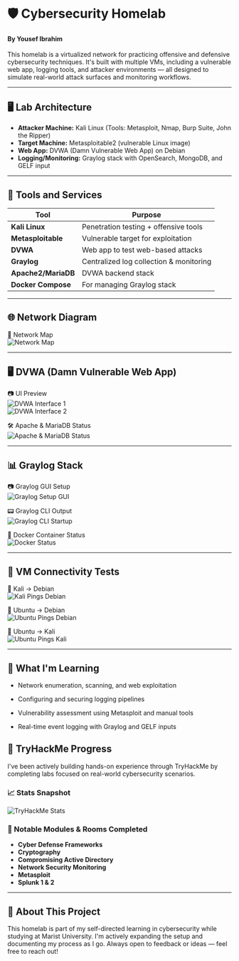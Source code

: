 # 🛡️ Cybersecurity Homelab  
#### By Yousef Ibrahim

This homelab is a virtualized network for practicing offensive and defensive cybersecurity techniques. It's built with multiple VMs, including a vulnerable web app, logging tools, and attacker environments — all designed to simulate real-world attack surfaces and monitoring workflows.

---

## 🖥️ Lab Architecture

- **Attacker Machine:** Kali Linux (Tools: Metasploit, Nmap, Burp Suite, John the Ripper)
- **Target Machine:** Metasploitable2 (vulnerable Linux image)
- **Web App:** DVWA (Damn Vulnerable Web App) on Debian
- **Logging/Monitoring:** Graylog stack with OpenSearch, MongoDB, and GELF input

---

## 🧰 Tools and Services

| Tool               | Purpose                                 |
|--------------------|-----------------------------------------|
| **Kali Linux**      | Penetration testing + offensive tools   |
| **Metasploitable**  | Vulnerable target for exploitation      |
| **DVWA**            | Web app to test web-based attacks       |
| **Graylog**         | Centralized log collection & monitoring |
| **Apache2/MariaDB** | DVWA backend stack                      |
| **Docker Compose**  | For managing Graylog stack              |

---

## 🌐 Network Diagram

📌 Network Map  
![Network Map](Screenshots/Network%20Map.png)

---

## 🖥️ DVWA (Damn Vulnerable Web App)

📷 UI Preview  
![DVWA Interface 1](Screenshots/dvwa-ui-1.png)  
![DVWA Interface 2](Screenshots/dvwa-ui-2.png)

🛠 Apache & MariaDB Status  
![Apache & MariaDB Status](Screenshots/debian-apache2-mariadb-status.png)

---

## 📊 Graylog Stack

📷 Graylog GUI Setup  
![Graylog Setup GUI](Screenshots/graylog-setup-gui.png)

📟 Graylog CLI Output  
![Graylog CLI Startup](Screenshots/graylog-cli-startup.png)

🐳 Docker Container Status  
![Docker Status](Screenshots/docker-status.png)

---

## 📡 VM Connectivity Tests

🔁 Kali → Debian  
![Kali Pings Debian](Screenshots/kali-ping-debian.png)

🔁 Ubuntu → Debian  
![Ubuntu Pings Debian](Screenshots/ubuntu-ping-debian.png)

🔁 Ubuntu → Kali  
![Ubuntu Pings Kali](Screenshots/ubuntu-ping-kali.png)

---

## 🧠 What I'm Learning
- Network enumeration, scanning, and web exploitation

- Configuring and securing logging pipelines

- Vulnerability assessment using Metasploit and manual tools

- Real-time event logging with Graylog and GELF inputs

## 🧠 TryHackMe Progress

I've been actively building hands-on experience through TryHackMe by completing labs focused on real-world cybersecurity scenarios.

### 📈 Stats Snapshot
![TryHackMe Stats](./Screenshots/tryhackme-stats.png)

### 🧪 Notable Modules & Rooms Completed
- **Cyber Defense Frameworks**
- **Cryptography**
- **Compromising Active Directory**
- **Network Security Monitoring**
- **Metasploit**
- **Splunk 1 & 2**


---

## 🧠 About This Project
This homelab is part of my self-directed learning in cybersecurity while studying at Marist University. I'm actively expanding the setup and documenting my process as I go. Always open to feedback or ideas — feel free to reach out!

